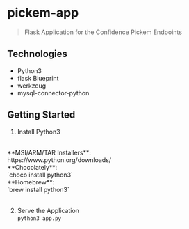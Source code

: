 # pickem-app
> Flask Application for the Confidence Pickem Endpoints

## Technologies
- Python3
- flask Blueprint
- werkzeug
- mysql-connector-python

## Getting Started
1. Install Python3
<br>
**MSI/ARM/TAR Installers**:<br>
https://www.python.org/downloads/
<br>
**Chocolately**:<br>
`choco install python3`
<br>
**Homebrew**:<br>
`brew install python3`
<br><br>

2. Serve the Application<br>
`python3 app.py`

